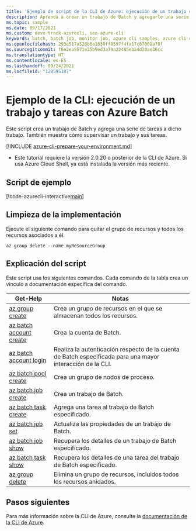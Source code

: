 ```yaml
---
title: 'Ejemplo de script de la CLI de Azure: ejecución de un trabajo con Batch | Microsoft Docs'
description: Aprenda a crear un trabajo de Batch y agregarle una serie de tareas mediante la CLI de Azure. En este artículo también se muestra cómo supervisar un trabajo y sus tareas.
ms.topic: sample
ms.date: 09/17/2021
ms.custom: devx-track-azurecli, seo-azure-cli
keywords: batch, batch job, monitor job, azure cli samples, azure cli code samples, azure cli script samples
ms.openlocfilehash: 293e517a528b6a1630ff8597f4fa17c87008a78f
ms.sourcegitcommit: f6e2ea5571e35b9ed3a79a22485eba4d20ae36cc
ms.translationtype: HT
ms.contentlocale: es-ES
ms.lasthandoff: 09/24/2021
ms.locfileid: "128595187"
---
```

# <a name="cli-example-run-a-job-and-tasks-with-azure-batch"></a>Ejemplo de la CLI: ejecución de un trabajo y tareas con Azure Batch

Este script crea un trabajo de Batch y agrega una serie de tareas a dicho trabajo. También muestra cómo supervisar un trabajo y sus tareas. 

[!INCLUDE [azure-cli-prepare-your-environment.md](../../../includes/azure-cli-prepare-your-environment.md)]

- Este tutorial requiere la versión 2.0.20 o posterior de la CLI de Azure. Si usa Azure Cloud Shell, ya está instalada la versión más reciente. 

## <a name="example-script"></a>Script de ejemplo

[!code-azurecli-interactive[main](../../../cli_scripts/batch/run-job/run-job.sh "Run Job")]

## <a name="clean-up-deployment"></a>Limpieza de la implementación

Ejecute el siguiente comando para quitar el grupo de recursos y todos los recursos asociados a él.

```azurecli-interactive
az group delete --name myResourceGroup
```

## <a name="script-explanation"></a>Explicación del script

Este script usa los siguientes comandos. Cada comando de la tabla crea un vínculo a documentación específica del comando.

| Get-Help | Notas |
|---|---|
| [az group create](/cli/azure/group#az_group_create) | Crea un grupo de recursos en el que se almacenan todos los recursos. |
| [az batch account create](/cli/azure/batch/account#az_batch_account_create) | Crea la cuenta de Batch. |
| [az batch account login](/cli/azure/batch/account#az_batch_account_login) | Realiza la autenticación respecto de la cuenta de Batch especificada para una mayor interacción de la CLI.  |
| [az batch pool create](/cli/azure/batch/pool#az_batch_pool_create) | Crea un grupo de nodos de proceso.  |
| [az batch job create](/cli/azure/batch/job#az_batch_job_create) | Crea un trabajo de Batch.  |
| [az batch task create](/cli/azure/batch/task#az_batch_task_create) | Agrega una tarea al trabajo de Batch especificado.  |
| [az batch job set](/cli/azure/batch/job#az_batch_job_set) | Actualiza las propiedades de un trabajo de Batch.  |
| [az batch job show](/cli/azure/batch/job#az_batch_job_show) | Recupera los detalles de un trabajo de Batch especificado.  |
| [az batch task show](/cli/azure/batch/task#az_batch_task_show) | Recupera los detalles de una tarea del trabajo de Batch especificado.  |
| [az group delete](/cli/azure/group#az_group_delete) | Elimina un grupo de recursos, incluidos todos los recursos anidados. |

## <a name="next-steps"></a>Pasos siguientes

Para más información sobre la CLI de Azure, consulte la [documentación de la CLI de Azure](/cli/azure).
